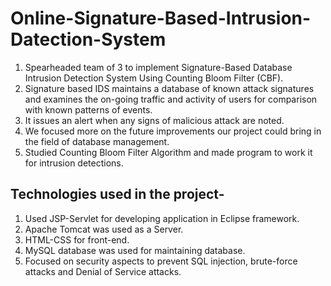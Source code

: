# Online-Signature-Based-Intrusion-Datection-System

1. Spearheaded team of 3 to implement Signature-Based Database Intrusion Detection System Using Counting Bloom Filter (CBF).
2. Signature based IDS maintains a database of known attack signatures and examines the on-going traffic and activity of users for comparison with known patterns of events.
3. It issues an alert when any signs of malicious attack are noted.
4. We focused more on the future improvements our project could bring in the field of database management.
5. Studied Counting Bloom Filter Algorithm and made program to work it for intrusion detections.

## Technologies used in the project-
1. Used JSP-Servlet for developing application in Eclipse framework.
2. Apache Tomcat was used as a Server.
3. HTML-CSS for front-end.
4. MySQL database was used for maintaining database.
5. Focused on security aspects to prevent SQL injection, brute-force attacks and Denial of Service attacks.
